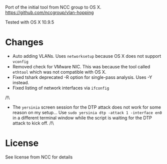 Port of the initial tool from NCC group to OS X.
https://github.com/nccgroup/vlan-hopping

Tested with OS X 10.9.5

Changes
========================
- Auto adding VLANs. Uses `networksetup` because OS X does not support `vconfig`
- Removed check for VMware NIC. This was because the tool called `ethtool` which was not compatible with OS X.
- Fixed tshark deprecated -R option for single-pass analysis. Uses -Y instead.
- Fixed listing of network interfaces via `ifconfig`

/!\
- The `yersinia` screen session for the DTP attack does not work for some reason on my setup... Use `sudo yersinia dtp -attack 1 -interface en0` in a different terminal window while the script is waiting for the DTP attack to kick off.
/!\

License
========================
See license from NCC for details
